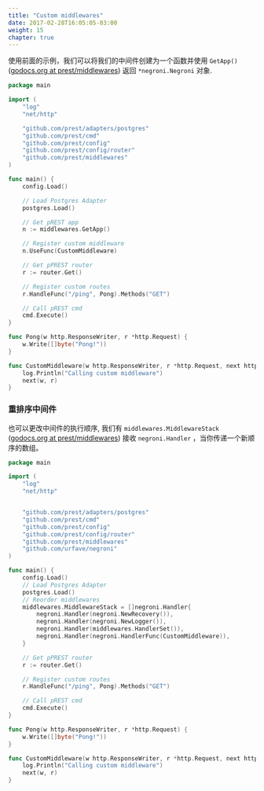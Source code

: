 ```yaml
---
title: "Custom middlewares"
date: 2017-02-28T16:05:05-03:00
weight: 15
chapter: true
---
```


使用前面的示例，我们可以将我们的中间件创建为一个函数并使用 `GetApp()` ([godocs.org at prest/middlewares](https://godoc.org/github.com/prest/middlewares#GetApp)) 返回 `*negroni.Negroni` 对象.

```go
package main

import (
	"log"
	"net/http"

	"github.com/prest/adapters/postgres"
	"github.com/prest/cmd"
	"github.com/prest/config"
	"github.com/prest/config/router"
	"github.com/prest/middlewares"
)

func main() {
	config.Load()

	// Load Postgres Adapter
	postgres.Load()

	// Get pREST app
	n := middlewares.GetApp()

	// Register custom middleware
	n.UseFunc(CustomMiddleware)

	// Get pPREST router
	r := router.Get()

	// Register custom routes
	r.HandleFunc("/ping", Pong).Methods("GET")

	// Call pREST cmd
	cmd.Execute()
}

func Pong(w http.ResponseWriter, r *http.Request) {
	w.Write([]byte("Pong!"))
}

func CustomMiddleware(w http.ResponseWriter, r *http.Request, next http.HandlerFunc) {
	log.Println("Calling custom middleware")
	next(w, r)
}
```

### 重排序中间件

也可以更改中间件的执行顺序, 我们有 `middlewares.MiddlewareStack` ([godocs.org at prest/middlewares](https://godoc.org/github.com/prest/middlewares#pkg-variables)) 接收 `negroni.Handler` ，当你传递一个新顺序的数组。

```go
package main

import (
	"log"
	"net/http"


	"github.com/prest/adapters/postgres"
	"github.com/prest/cmd"
	"github.com/prest/config"
	"github.com/prest/config/router"
	"github.com/prest/middlewares"
	"github.com/urfave/negroni"
)

func main() {
	config.Load()
	// Load Postgres Adapter
	postgres.Load()
	// Reorder middlewares
	middlewares.MiddlewareStack = []negroni.Handler{
		negroni.Handler(negroni.NewRecovery()),
		negroni.Handler(negroni.NewLogger()),
		negroni.Handler(middlewares.HandlerSet()),
		negroni.Handler(negroni.HandlerFunc(CustomMiddleware)),
	}

	// Get pPREST router
	r := router.Get()

	// Register custom routes
	r.HandleFunc("/ping", Pong).Methods("GET")

	// Call pREST cmd
	cmd.Execute()
}

func Pong(w http.ResponseWriter, r *http.Request) {
	w.Write([]byte("Pong!"))
}

func CustomMiddleware(w http.ResponseWriter, r *http.Request, next http.HandlerFunc) {
	log.Println("Calling custom middleware")
	next(w, r)
}
```
